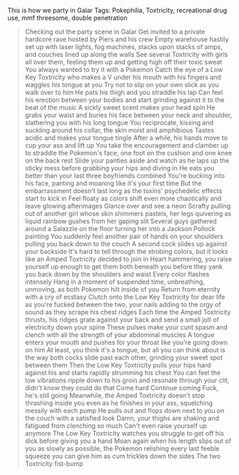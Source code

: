 This is how we party in Galar
Tags: Pokephilia, Toxtricity, recreational drug use, mmf threesome, double penetration

>Checking out the party scene in Galar
>Get invited to a private hardcore rave hosted by Piers and his crew
>Empty warehouse hastily set up with laser lights, fog machines, stacks upon stacks of amps, and couches lined up along the walls
>See several Toxtricity with girls all over them, feeling them up and getting high off their toxic sweat
>You always wanted to try it with a Pokemon
>Catch the eye of a Low Key Toxtricity who makes a V under his mouth with his fingers and waggles his tongue at you
>Try not to slip on your own slick as you walk over to him
>He pats his thigh and you straddle his lap
>Can feel his erection between your bodies and start grinding against it to the beat of the music
>A sickly sweet scent makes your head spin
>He grabs your waist and buries his face between your neck and shoulder, slathering you with his long tongue
>You reciprocate, kissing and suckling around his collar, the skin moist and amphibious
>Tastes acidic and makes your tongue tingle
>After a while, his hands move to cup your ass and lift up
>You take the encouragement and clamber up to straddle the Pokemon's face, one foot on the cushion and one knee on the back rest
>Slide your panties aside and watch as he laps up the sticky mess before grabbing your hips and diving in
>He eats you better than your last three boyfriends combined
>You're bucking into his face, panting and moaning like it's your first time
>But the embarrassment doesn't last long as the toxins' psychedelic effects start to kick in
>Feel floaty as colors shift even more chaotically and leave glowing afterimages
>Glance over and see a neon Scrafty pulling out of another girl whose skin shimmers pastels, her legs quivering as liquid rainbow gushes from her gaping slit
>Several guys gathered around a Salazzle on the floor turning her into a Jackson Pollock painting
>You suddenly feel another pair of hands on your shoulders pulling you back down to the couch
>A second cock slides up against your backside
>It's hard to tell through the strobing colors, but it looks like an Amped Toxtricity decided to join in
>Heart hammering, you raise yourself up enough to get them both beneath you before they yank you back down by the shoulders and waist
>Every color flashes intensely 
>Hang in a moment of suspended time, unbreathing, unmoving, as both Pokemon hilt inside of you
>Return from eternity with a cry of ecstasy
>Clutch onto the Low Key Toxtricity for dear life as you're fucked between the two, your nails adding to the orgy of sound as they scrape his chest ridges
>Each time the Amped Toxtricity thrusts, his ridges grate against your back and send a small jolt of electricity down your spine
>These pulses make your cunt spasm and clench with all the strength of your abdominal muscles
>A tongue enters your mouth and pushes for your throat like you're going down on him
>At least, you think it's a tongue, but all you can think about is the way both cocks slide past each other, grinding your sweet spot between them 
>Then the Low Key Toxtricity pulls your hips hard against his and starts rapidly strumming his chest
>You can feel the low vibrations ripple down to his groin and resonate through your clit, didn't know they could do that
>Come hard
>Continue coming
>Fuck, he's still going
>Meanwhile, the Amped Toxtricity doesn't stop thrashing inside you even as he finishes in your ass, squelching messily with each pump
>He pulls out and flops down next to you on the couch with a satisfied look
>Damn, your thighs are shaking and fatigued from clenching so much
>Can't even raise yourself up anymore
>The Low Key Toxtricity watches you struggle to get off his dick before giving you a hand
>Moan again when his length slips out of you as slowly as possible, the Pokemon relishing every last feeble squeeze you can give him as cum trickles down the sides
>The two Toxtricity fist-bump
